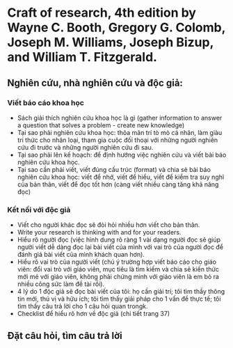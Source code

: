 # Craft of research, 4th edition by Wayne C. Booth, Gregory G. Colomb, Joseph M. Williams, Joseph Bizup, and William T. Fitzgerald. 
## Nghiên cứu, nhà nghiên cứu và độc giả:
### Viết báo cáo khoa học
- Sách giải thích nghiên cứu khoa học là gì (gather information to answer a question that solves a problem - create new knowledge)
- Tại sao phải nghiên cứu khoa học: thõa mãn trí tò mò cá nhân, làm giàu tri thức cho nhân loại, tham gia cuộc đối thoại với những người nghiên cứu đi trước và những người nghiên cứu đi sau.
- Tại sao phải lên kế hoạch: để định hướng việc nghiên cứu và viết bài báo nghiên cứu khoa học.
- Tại sao cần phải viết, viết đúng cấu trúc (format) và chia sẻ bài báo nghiên cứu khoa học: viết để nhớ, viết để hiểu, viết để kiểm tra suy nghĩ của bản thân, viết để đọc tốt hơn (càng viết nhiều càng tăng khả năng đọc)
### Kết nối với độc giả
- Viết cho người khác đọc sẽ đòi hỏi nhiều hơn viết cho bản thân.
- Write your research is thinking with and for your readers.
- Hiểu rõ người đọc (việc hình dung rõ ràng 1 vài dạng người đọc sẽ giúp người viết dễ dàng đọc lại bài viết của mình với vai trò của người đọc để đánh giá bài viết của mình khách quan hơn).
- Hiểu rõ vai trò của người viết (chú ý trường hợp viết báo cáo cho giáo viên: đổi vai trò với giáo viên, mục tiêu là tìm kiếm và chia sẻ kiến thức mới mẻ với giáo viên, không phải chứng minh với giáo viên là em bỏ ra nhiều công sức làm đề tài rồi).
- 4 lý do 1 độc giả sẽ đọc bài viết của tôi: họ cần giải trí; tôi tìm thầy thông tin mới, thú vị và hữu ích; tôi tìm thấy giải pháp cho 1 vấn đề thực tế; tôi tìm thấy câu trả lời cho 1 câu hỏi quan trongk.
- Checklist để hiểu rõ hơn về độc giả (chi tiết trang 37)
## Đặt câu hỏi, tìm câu trả lời
